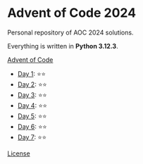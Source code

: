 # Advent of Code 2024

Personal repository of AOC 2024 solutions.

Everything is written in **Python 3.12.3**.

[Advent of Code](https://adventofcode.com/)

- [Day 1](day_1/Main.py): ⭐⭐
- [Day 2](day_2/Main.py): ⭐⭐
- [Day 3](day_3/Main.py): ⭐⭐
- [Day 4](day_4/Main.py): ⭐⭐
- [Day 5](day_5/Main.py): ⭐⭐
- [Day 6](day_6/Main.py): ⭐⭐
- [Day 7](day_7/Main.py): ⭐⭐

[License](LICENSE)